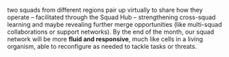 two squads from different regions pair up virtually to share how they operate – facilitated through the Squad Hub – strengthening cross-squad learning and maybe revealing further merge opportunities (like multi-squad collaborations or support networks). By the end of the month, our squad network will be more **fluid and responsive**, much like cells in a living organism, able to reconfigure as needed to tackle tasks or threats.